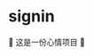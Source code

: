 # signin

🤣 这是一份心情项目 🤣

<!--
😁😂😃😄😆😅😉😊😋👍
👐🤣 
👐

😉😉😉😉

Co-authored-by: biaov <biaov@qq.com>
Co-authored-by: biaov2017 <biao2017@qq.com>

git checkout -b feature/mood03

-->
